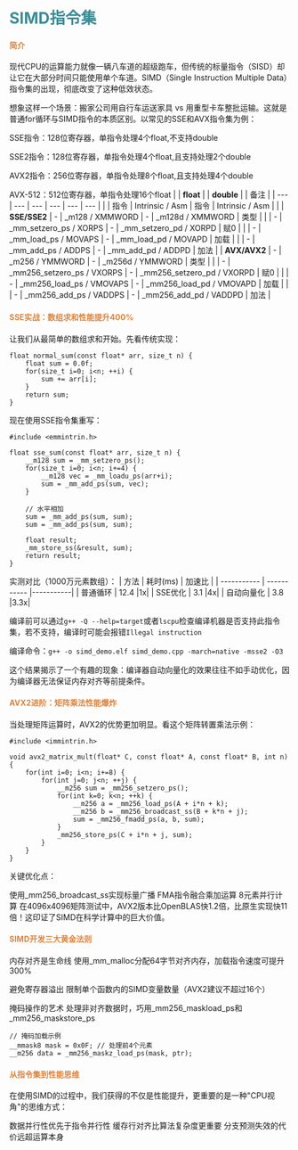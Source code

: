 # <font  color='3d8c95'>SIMD指令集</font>
#### <font  color='dc843f'>简介</font>
现代CPU的运算能力就像一辆八车道的超级跑车，但传统的标量指令（SISD）却让它在大部分时间只能使用单个车道。SIMD（Single Instruction Multiple Data）指令集的出现，彻底改变了这种低效状态。

想象这样一个场景：搬家公司用自行车运送家具 vs 用重型卡车整批运输。这就是普通for循环与SIMD指令的本质区别。以常见的SSE和AVX指令集为例：

SSE指令：128位寄存器，单指令处理4个float,不支持double

SSE2指令：128位寄存器，单指令处理4个float,且支持处理2个double

AVX2指令：256位寄存器，单指令处理8个float,且支持处理4个double

AVX-512：512位寄存器，单指令处理16个float
|  | **float** |  | **double** |  | 备注 |
| --- | --- | --- | --- | --- | --- |
|  | 指令 | Intrinsic / Asm | 指令 | Intrinsic / Asm |  |
| **SSE/SSE2** | - | _m128 / XMMWORD | - | _m128d / XMMWORD | 类型 |
|  | - | _mm_setzero_ps / XORPS | - | _mm_setzero_pd / XORPD | 赋0 |
|  | - | _mm_load_ps / MOVAPS | - | _mm_load_pd / MOVAPD | 加载 |
|  | - | _mm_add_ps / ADDPS | - | _mm_add_pd / ADDPD | 加法 |
| **AVX/AVX2** | - | _m256 / YMMWORD | - | _m256d / YMMWORD | 类型 |
|  | - | _mm256_setzero_ps / VXORPS | - | _mm256_setzero_pd / VXORPD | 赋0 |
|  | - | _mm256_load_ps / VMOVAPS | - | _mm256_load_pd / VMOVAPD | 加载 |
|  | - | _mm256_add_ps / VADDPS | - | _mm256_add_pd / VADDPD | 加法 | 
#### <font  color='dc843f'>SSE实战：数组求和性能提升400%</font>
让我们从最简单的数组求和开始。先看传统实现：
```
float normal_sum(const float* arr, size_t n) {
    float sum = 0.0f;
    for(size_t i=0; i<n; ++i) {
        sum += arr[i];
    }
    return sum;
}
```
现在使用SSE指令集重写：
```
#include <emmintrin.h>

float sse_sum(const float* arr, size_t n) {
    __m128 sum = _mm_setzero_ps();
    for(size_t i=0; i<n; i+=4) {
        __m128 vec = _mm_loadu_ps(arr+i);
        sum = _mm_add_ps(sum, vec);
    }
    
    // 水平相加
    sum = _mm_add_ps(sum, sum);
    sum = _mm_add_ps(sum, sum);
    
    float result;
    _mm_store_ss(&result, sum);
    return result;
}
```
实测对比（1000万元素数组）：
| 方法 | 耗时(ms) | 加速比 |
| ----------- | ----------- |-----------|
| 普通循环   | 12.4       |1x|
| SSE优化    | 3.1        |4x|
| 自动向量化  | 3.8       |3.3x|

编译前可以通过`g++ -Q --help=target`或者`lscpu`检查编译机器是否支持此指令集，若不支持，编译时可能会报错`Illegal instruction`

编译命令：`g++ -o simd_demo.elf simd_demo.cpp -march=native -msse2 -O3 `

这个结果揭示了一个有趣的现象：编译器自动向量化的效果往往不如手动优化，因为编译器无法保证内存对齐等前提条件。

#### <font  color='dc843f'>AVX2进阶：矩阵乘法性能爆炸</font>
当处理矩阵运算时，AVX2的优势更加明显。看这个矩阵转置乘法示例：
```
#include <immintrin.h>
          
void avx2_matrix_mult(float* C, const float* A, const float* B, int n) {
    for(int i=0; i<n; i+=8) {
        for(int j=0; j<n; ++j) {
            __m256 sum = _mm256_setzero_ps();
            for(int k=0; k<n; ++k) {
                __m256 a = _mm256_load_ps(A + i*n + k);
                __m256 b = _mm256_broadcast_ss(B + k*n + j);
                sum = _mm256_fmadd_ps(a, b, sum);
            }
            _mm256_store_ps(C + i*n + j, sum);
        }
    }
}
```
关键优化点：

使用_mm256_broadcast_ss实现标量广播
FMA指令融合乘加运算
8元素并行计算
在4096x4096矩阵测试中，AVX2版本比OpenBLAS快1.2倍，比原生实现快11倍！这印证了SIMD在科学计算中的巨大价值。

#### <font  color='dc843f'>SIMD开发三大黄金法则</font>
内存对齐是生命线
使用_mm_malloc分配64字节对齐内存，加载指令速度可提升300%

避免寄存器溢出
限制单个函数内的SIMD变量数量（AVX2建议不超过16个）

掩码操作的艺术
处理非对齐数据时，巧用_mm256_maskload_ps和_mm256_maskstore_ps
```
// 掩码加载示例
__mmask8 mask = 0x0F; // 处理前4个元素
__m256 data = _mm256_maskz_load_ps(mask, ptr);
```
#### <font  color='dc843f'>从指令集到性能思维</font>
在使用SIMD的过程中，我们获得的不仅是性能提升，更重要的是一种"CPU视角"的思维方式：

数据并行性优先于指令并行性
缓存行对齐比算法复杂度更重要
分支预测失效的代价远超运算本身